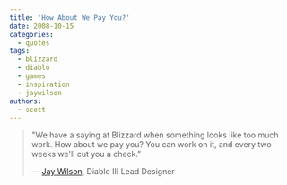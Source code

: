 ```yaml
---
title: 'How About We Pay You?'
date: 2008-10-15
categories:
  - quotes
tags:
  - blizzard
  - diablo
  - games
  - inspiration
  - jaywilson
authors:
  - scott
---
```


> "We have a saying at Blizzard when something looks like too much work. How about we pay you? You can work on it, and every two weeks we'll cut you a check."
>
> — [Jay Wilson](http://kotaku.com/5062731/), Diablo III Lead Designer
